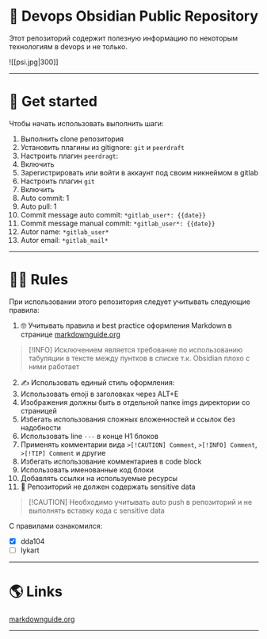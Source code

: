 # 🐶 Devops Obsidian Public Repository

Этот репозиторий содержит полезную информацию по некоторым технологиям в devops и не только.

![[psi.jpg|300]]

---

# 🚀 Get started

Чтобы начать использовать выполнить шаги:

1. Выполнить clone репозитория
2. Установить плагины из gitignore: `git` и `peerdraft`
3. Настроить плагин `peerdragt`:
  1. Включить
  2. Зарегистрировать или войти в аккаунт под своим никнеймом в gitlab
4. Настроить плагин `git`
  1. Включить
  2. Auto commit: 1
  3. Auto pull: 1
  4. Commit message auto commit: `*gitlab_user*: {{date}}`
  5. Commit message manual commit: `*gitlab_user*: {{date}}`
  6. Autor name: `*gitlab_user*`
  7. Autor email: `*gitlab_mail*`

---

# 👩‍🏫 Rules

При использовании этого репозитория следует учитывать следующие правила:

1. 🤓 Учитывать правила и best practice оформления Markdown в странице [markdownguide.org](https://www.markdownguide.org/basic-syntax/)

> [!INFO] Исключением является требование по использованию табуляции в тексте между пунтков в списке т.к. Obsidian плохо с ними работает

2. ✍️ Использовать единый стиль оформления:
  1. Использовать emoji в заголовках через ALT+E
  2. Изображения должны быть в отдельной папке imgs директории со страницей
  3. Избегать использования сложных вложенностей и ссылок без надобности
  4. Использовать line `---` в конце H1 блоков
  5. Применять комментарии вида `>[!CAUTION] Comment`, `>[!INFO] Comment`, `>[!TIP] Comment` и другие
  6. Избегать использование комментариев в code block
  7. Использовать именованные код блоки
  8. Добавлять ссылки на используемые ресурсы
3. 🚧 Репозиторий не должен содержать sensitive data

> [!CAUTION] Необходимо учитывать auto push в репозиторий и не выполнять вставку кода с sensitive data

С правилами ознакомился:

- [x] dda104
- [ ] lykart

---

# 🌎 Links

[markdownguide.org](https://www.markdownguide.org/basic-syntax/)

---
